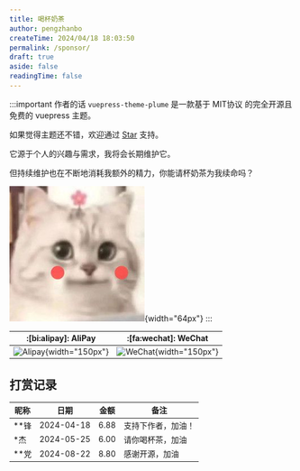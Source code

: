 ```yaml
---
title: 喝杯奶茶
author: pengzhanbo
createTime: 2024/04/18 18:03:50
permalink: /sponsor/
draft: true
aside: false
readingTime: false
---
```


:::important 作者的话
`vuepress-theme-plume` 是一款基于 MIT协议 的完全开源且免费的 vuepress 主题。

如果觉得主题还不错，欢迎通过 [Star](https://github.com/pengzhanbo/vuepress-theme-plume) 支持。

它源于个人的兴趣与需求，我将会长期维护它。

但持续维护也在不断地消耗我额外的精力，你能请杯奶茶为我续命吗？

![cat](/images/sponsor/cute-cat.jpg){width="64px"}
:::

| :[bi:alipay]: AliPay                   | :[fa:wechat]: WeChat                      |
| -------------------------------------- | ----------------------------------------- |
| ![Alipay](https://static.pengzhanbo.cn/images/sponsor/ali_pay.jpg){width="150px"} | ![WeChat](https://static.pengzhanbo.cn/images/sponsor/wechat_pay.jpg){width="150px"} |

## 打赏记录

| 昵称 | 日期       | 金额   | 备注               |
| ---- | ---------- | ------ | ------------------ |
| **锋 | 2024-04-18 | 6.88   | 支持下作者，加油！ |
| *杰  | 2024-05-25 | 6.00   | 请你喝杯茶，加油   |
| **党 | 2024-08-22 | 8.80   | 感谢开源，加油     |
